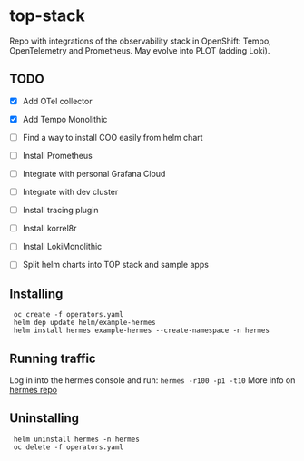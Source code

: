 # top-stack
Repo with integrations of the observability stack in OpenShift: Tempo, OpenTelemetry and Prometheus.
May evolve into PLOT (adding Loki).

## TODO
- [x] Add OTel collector
- [x] Add Tempo Monolithic
- [ ] Find a way to install COO easily from helm chart
- [ ] Install Prometheus
- [ ] Integrate with personal Grafana Cloud
- [ ] Integrate with dev cluster
- [ ] Install tracing plugin
- [ ] Install korrel8r
- [ ] Install LokiMonolithic
- [ ] Split helm charts into TOP stack and sample apps


## Installing

```
 oc create -f operators.yaml
 helm dep update helm/example-hermes
 helm install hermes example-hermes --create-namespace -n hermes
```
## Running traffic

Log in into the hermes console and run:
`hermes -r100 -p1 -t10`
More info on [hermes repo](https://github.com/jgomezselles/hermes)

## Uninstalling
```
 helm uninstall hermes -n hermes
 oc delete -f operators.yaml
```
